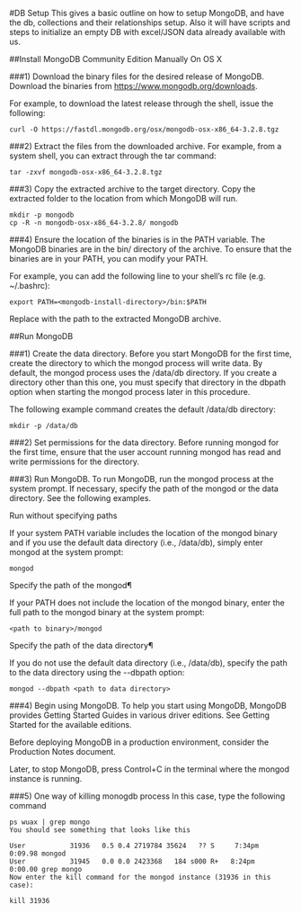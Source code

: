 #DB Setup
This gives a basic outline on how to setup MongoDB, and have the db, collections and their relationships setup.
Also it will have scripts and steps to initialize an empty DB with excel/JSON data already available with us.


##Install MongoDB Community Edition Manually On OS X

###1) Download the binary files for the desired release of MongoDB.
Download the binaries from https://www.mongodb.org/downloads.

For example, to download the latest release through the shell, issue the following:
```
curl -O https://fastdl.mongodb.org/osx/mongodb-osx-x86_64-3.2.8.tgz
```

###2) Extract the files from the downloaded archive.
For example, from a system shell, you can extract through the tar command:
```
tar -zxvf mongodb-osx-x86_64-3.2.8.tgz
```

###3) Copy the extracted archive to the target directory.
Copy the extracted folder to the location from which MongoDB will run.
```
mkdir -p mongodb
cp -R -n mongodb-osx-x86_64-3.2.8/ mongodb
```

###4) Ensure the location of the binaries is in the PATH variable.
The MongoDB binaries are in the bin/ directory of the archive. To ensure that the binaries are in your PATH, you can modify your PATH.

For example, you can add the following line to your shell’s rc file (e.g. ~/.bashrc):
```
export PATH=<mongodb-install-directory>/bin:$PATH
```
Replace <mongodb-install-directory> with the path to the extracted MongoDB archive.



##Run MongoDB

###1) Create the data directory.
Before you start MongoDB for the first time, create the directory to which the mongod process will write data. By default, the mongod process uses the /data/db directory. If you create a directory other than this one, you must specify that directory in the dbpath option when starting the mongod process later in this procedure.

The following example command creates the default /data/db directory:
```
mkdir -p /data/db
```

###2) Set permissions for the data directory.
Before running mongod for the first time, ensure that the user account running mongod has read and write permissions for the directory.


###3)	Run MongoDB.
To run MongoDB, run the mongod process at the system prompt. If necessary, specify the path of the mongod or the data directory. See the following examples.

Run without specifying paths

If your system PATH variable includes the location of the mongod binary and if you use the default data directory (i.e., /data/db), simply enter mongod at the system prompt:
```
mongod
```

Specify the path of the mongod¶

If your PATH does not include the location of the mongod binary, enter the full path to the mongod binary at the system prompt:
```
<path to binary>/mongod
```

Specify the path of the data directory¶

If you do not use the default data directory (i.e., /data/db), specify the path to the data directory using the --dbpath option:


```
mongod --dbpath <path to data directory>
```

###4)	Begin using MongoDB.
To help you start using MongoDB, MongoDB provides Getting Started Guides in various driver editions. See Getting Started for the available editions.

Before deploying MongoDB in a production environment, consider the Production Notes document.

Later, to stop MongoDB, press Control+C in the terminal where the mongod instance is running.

###5) One way of killing monogdb process
In this case, type the following command
```
ps wuax | grep mongo
You should see something that looks like this

User           31936   0.5 0.4 2719784 35624   ?? S     7:34pm   0:09.98 mongod
User           31945   0.0 0.0 2423368   184 s000 R+   8:24pm   0:00.00 grep mongo
Now enter the kill command for the mongod instance (31936 in this case):

kill 31936
```
